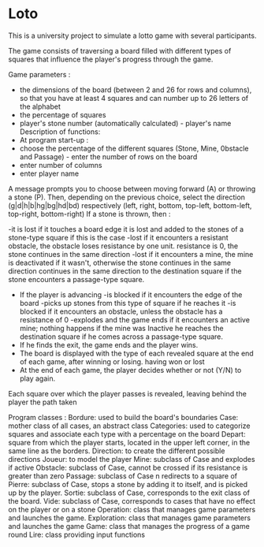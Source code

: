 # Loto
This is a university project to simulate a lotto game with several participants.


The game consists of traversing a board filled with different types of squares that influence the player's progress through the game.

Game parameters :
- the dimensions of the board (between 2 and 26 for rows and columns), so that you have at least 4 squares and can number up to 26 letters of the alphabet
- the percentage of squares
- player's stone number (automatically calculated) - player's name
Description of functions:
- At program start-up :
- choose the percentage of the different squares (Stone, Mine, 0bstacle and Passage) - enter the number of rows on the board
- enter number of columns
- enter player name


A message prompts you to choose between moving forward (A) or throwing a stone (P).
Then, depending on the previous choice, select the direction (g|d|h|b|hg|bg|hd|bd)
respectively (left, right, bottom, top-left, bottom-left, top-right, bottom-right) If a stone is thrown, then :

-it is lost if it touches a board edge
it is lost and added to the stones of a stone-type square if this is the case
-lost if it encounters a resistant obstacle, the obstacle loses resistance by one unit.
resistance is 0, the stone continues in the same direction
-lost if it encounters a mine, the mine is deactivated if it wasn't, otherwise the stone continues in the same direction
continues in the same direction to the destination square if the stone encounters a passage-type square.
- If the player is advancing
-is blocked if it encounters the edge of the board
-picks up stones from this type of square if he reaches it
-is blocked if it encounters an obstacle, unless the obstacle has a resistance of 0
-explodes and the game ends if it encounters an active mine; nothing happens if the mine was
Inactive
he reaches the destination square if he comes across a passage-type square.
- If he finds the exit, the game ends and the player wins.
- The board is displayed with the type of each revealed square at the end of each game, after winning or losing.
having won or lost
- At the end of each game, the player decides whether or not (Y/N) to play again.


Each square over which the player passes is revealed, leaving behind the player the path taken

Program classes :
Bordure: used to build the board's boundaries
Case: mother class of all cases, an abstract class
Categories: used to categorize squares and associate each type with a percentage on the board
Depart: square from which the player starts, located in the upper left corner, in the same line as the borders.
Direction: to create the different possible directions
Joueur: to model the player
Mine: subclass of Case and explodes if active
Obstacle: subclass of Case, cannot be crossed if its resistance is greater than zero
Passage: subclass of Case n redirects to a square of
Pierre: subclass of Case, stops a stone by adding it to itself, and is picked up by the player.
Sortie: subclass of Case, corresponds to the exit class of the board.
Vide: subclass of Case, corresponds to cases that have no effect on the player or on a stone Operation: class that manages game parameters and launches the game.
Exploration: class that manages game parameters and launches the game
Game: class that manages the progress of a game round
Lire: class providing input functions
